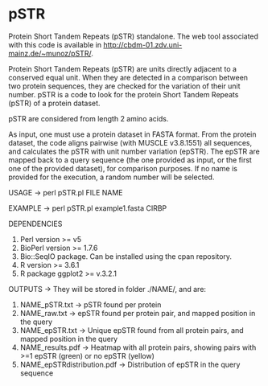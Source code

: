 # pSTR
Protein Short Tandem Repeats (pSTR) standalone. The web tool associated with this code is available in http://cbdm-01.zdv.uni-mainz.de/~munoz/pSTR/.

Protein Short Tandem Repeats (pSTR) are units directly adjacent to a conserved equal unit. When they are detected in a comparison between two protein sequences, they are checked for the variation of their unit number. pSTR is a code to look for the protein Short Tandem Repeats (pSTR) of a protein dataset. 

pSTR are considered from length 2 amino acids.

As input, one must use a protein dataset in FASTA format. From the protein dataset, the code aligns pairwise (with MUSCLE v3.8.1551) all sequences, and calculates the pSTR with unit number variation (epSTR). The epSTR are mapped back to a query sequence (the one provided as input, or the first one of the provided dataset), for comparison purposes.
If no name is provided for the execution, a random number will be selected.

USAGE -> perl pSTR.pl FILE NAME

EXAMPLE -> perl pSTR.pl example1.fasta CIRBP

DEPENDENCIES
1) Perl version >= v5
2) BioPerl version >= 1.7.6
3) Bio::SeqIO package. Can be installed using the cpan repository.
4) R version >= 3.6.1
5) R package ggplot2 >= v.3.2.1

OUTPUTS -> They will be stored in folder ./NAME/, and are:
1) NAME_pSTR.txt -> pSTR found per protein
2) NAME_raw.txt -> epSTR found per protein pair, and mapped position in the query
3) NAME_epSTR.txt -> Unique epSTR found from all protein pairs, and mapped position in the query
4) NAME_results.pdf -> Heatmap with all protein pairs, showing pairs with >=1 epSTR (green) or no epSTR (yellow)
5) NAME_epSTRdistribution.pdf -> Distribution of epSTR in the query sequence
